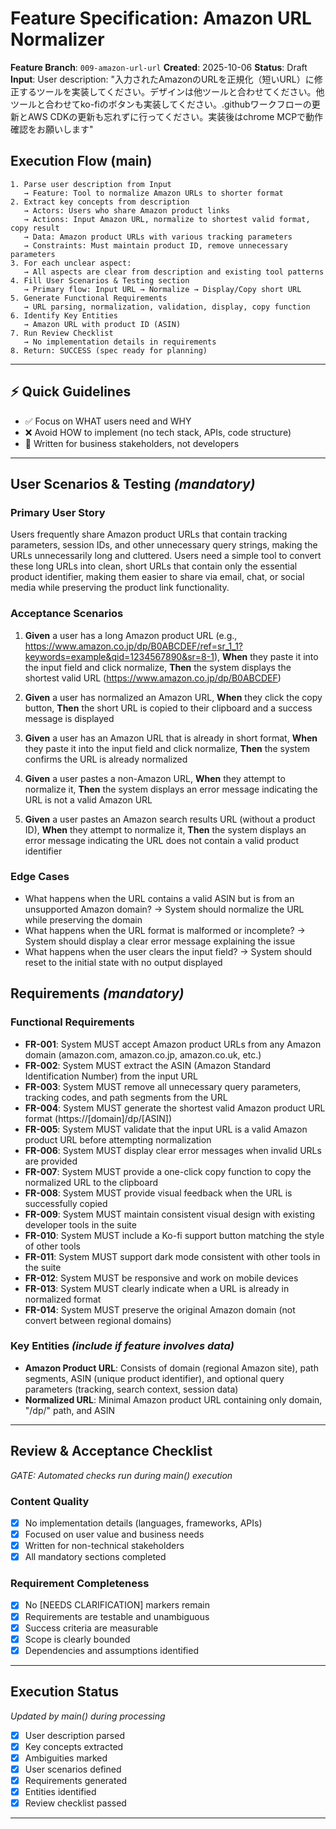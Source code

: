 # Feature Specification: Amazon URL Normalizer

**Feature Branch**: `009-amazon-url-url`
**Created**: 2025-10-06
**Status**: Draft
**Input**: User description: "入力されたAmazonのURLを正規化（短いURL）に修正するツールを実装してください。デザインは他ツールと合わせてください。他ツールと合わせてko-fiのボタンも実装してください。.githubワークフローの更新とAWS CDKの更新も忘れずに行ってください。実装後はchrome MCPで動作確認をお願いします"

## Execution Flow (main)
```
1. Parse user description from Input
   → Feature: Tool to normalize Amazon URLs to shorter format
2. Extract key concepts from description
   → Actors: Users who share Amazon product links
   → Actions: Input Amazon URL, normalize to shortest valid format, copy result
   → Data: Amazon product URLs with various tracking parameters
   → Constraints: Must maintain product ID, remove unnecessary parameters
3. For each unclear aspect:
   → All aspects are clear from description and existing tool patterns
4. Fill User Scenarios & Testing section
   → Primary flow: Input URL → Normalize → Display/Copy short URL
5. Generate Functional Requirements
   → URL parsing, normalization, validation, display, copy function
6. Identify Key Entities
   → Amazon URL with product ID (ASIN)
7. Run Review Checklist
   → No implementation details in requirements
8. Return: SUCCESS (spec ready for planning)
```

---

## ⚡ Quick Guidelines
- ✅ Focus on WHAT users need and WHY
- ❌ Avoid HOW to implement (no tech stack, APIs, code structure)
- 👥 Written for business stakeholders, not developers

---

## User Scenarios & Testing *(mandatory)*

### Primary User Story
Users frequently share Amazon product URLs that contain tracking parameters, session IDs, and other unnecessary query strings, making the URLs unnecessarily long and cluttered. Users need a simple tool to convert these long URLs into clean, short URLs that contain only the essential product identifier, making them easier to share via email, chat, or social media while preserving the product link functionality.

### Acceptance Scenarios
1. **Given** a user has a long Amazon product URL (e.g., https://www.amazon.co.jp/dp/B0ABCDEF/ref=sr_1_1?keywords=example&qid=1234567890&sr=8-1), **When** they paste it into the input field and click normalize, **Then** the system displays the shortest valid URL (https://www.amazon.co.jp/dp/B0ABCDEF)

2. **Given** a user has normalized an Amazon URL, **When** they click the copy button, **Then** the short URL is copied to their clipboard and a success message is displayed

3. **Given** a user has an Amazon URL that is already in short format, **When** they paste it into the input field and click normalize, **Then** the system confirms the URL is already normalized

4. **Given** a user pastes a non-Amazon URL, **When** they attempt to normalize it, **Then** the system displays an error message indicating the URL is not a valid Amazon URL

5. **Given** a user pastes an Amazon search results URL (without a product ID), **When** they attempt to normalize it, **Then** the system displays an error message indicating the URL does not contain a valid product identifier

### Edge Cases
- What happens when the URL contains a valid ASIN but is from an unsupported Amazon domain?
  → System should normalize the URL while preserving the domain
- What happens when the URL format is malformed or incomplete?
  → System should display a clear error message explaining the issue
- What happens when the user clears the input field?
  → System should reset to the initial state with no output displayed

## Requirements *(mandatory)*

### Functional Requirements
- **FR-001**: System MUST accept Amazon product URLs from any Amazon domain (amazon.com, amazon.co.jp, amazon.co.uk, etc.)
- **FR-002**: System MUST extract the ASIN (Amazon Standard Identification Number) from the input URL
- **FR-003**: System MUST remove all unnecessary query parameters, tracking codes, and path segments from the URL
- **FR-004**: System MUST generate the shortest valid Amazon product URL format (https://[domain]/dp/[ASIN])
- **FR-005**: System MUST validate that the input URL is a valid Amazon product URL before attempting normalization
- **FR-006**: System MUST display clear error messages when invalid URLs are provided
- **FR-007**: System MUST provide a one-click copy function to copy the normalized URL to the clipboard
- **FR-008**: System MUST provide visual feedback when the URL is successfully copied
- **FR-009**: System MUST maintain consistent visual design with existing developer tools in the suite
- **FR-010**: System MUST include a Ko-fi support button matching the style of other tools
- **FR-011**: System MUST support dark mode consistent with other tools in the suite
- **FR-012**: System MUST be responsive and work on mobile devices
- **FR-013**: System MUST clearly indicate when a URL is already in normalized format
- **FR-014**: System MUST preserve the original Amazon domain (not convert between regional domains)

### Key Entities *(include if feature involves data)*
- **Amazon Product URL**: Consists of domain (regional Amazon site), path segments, ASIN (unique product identifier), and optional query parameters (tracking, search context, session data)
- **Normalized URL**: Minimal Amazon product URL containing only domain, "/dp/" path, and ASIN

---

## Review & Acceptance Checklist
*GATE: Automated checks run during main() execution*

### Content Quality
- [x] No implementation details (languages, frameworks, APIs)
- [x] Focused on user value and business needs
- [x] Written for non-technical stakeholders
- [x] All mandatory sections completed

### Requirement Completeness
- [x] No [NEEDS CLARIFICATION] markers remain
- [x] Requirements are testable and unambiguous
- [x] Success criteria are measurable
- [x] Scope is clearly bounded
- [x] Dependencies and assumptions identified

---

## Execution Status
*Updated by main() during processing*

- [x] User description parsed
- [x] Key concepts extracted
- [x] Ambiguities marked
- [x] User scenarios defined
- [x] Requirements generated
- [x] Entities identified
- [x] Review checklist passed

---
